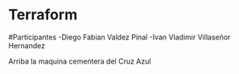 # Terraform
#Participantes
-Diego Fabian Valdez Pinal
-Ivan Vladimir Villaseñor Hernandez

Arriba la maquina cementera del Cruz Azul
